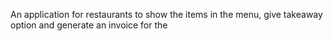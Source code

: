 An application for restaurants to show the items in the menu, give takeaway option and generate an invoice for the 
